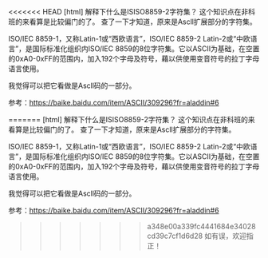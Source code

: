 <<<<<<< HEAD
[html] 解释下什么是ISISO8859-2字符集？
这个知识点在非科班的来看算是比较偏门的了。
查了一下才知道，原来是Ascll扩展部分的字符集。

ISO/IEC 8859-1，又称Latin-1或“西欧语言”，ISO/IEC 8859-2 Latin-2或“中欧语言”，是国际标准化组织内ISO/IEC 8859的8位字符集。它以ASCII为基础，在空置的0xA0-0xFF的范围内，加入192个字母及符号，藉以供使用变音符号的拉丁字母语言使用。

我觉得可以把它看做是Ascll码的一部分。

参考：https://baike.baidu.com/item/ASCII/309296?fr=aladdin#6

=======
[html] 解释下什么是ISISO8859-2字符集？
这个知识点在非科班的来看算是比较偏门的了。
查了一下才知道，原来是Ascll扩展部分的字符集。

ISO/IEC 8859-1，又称Latin-1或“西欧语言”，ISO/IEC 8859-2 Latin-2或“中欧语言”，是国际标准化组织内ISO/IEC 8859的8位字符集。它以ASCII为基础，在空置的0xA0-0xFF的范围内，加入192个字母及符号，藉以供使用变音符号的拉丁字母语言使用。

我觉得可以把它看做是Ascll码的一部分。

参考：https://baike.baidu.com/item/ASCII/309296?fr=aladdin#6

>>>>>>> a348e00a339fc4441684e34028cd39c7cf1d6d28
如有误，欢迎指正！